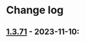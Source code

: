 # Change log

## [1.3.71](https://github.com/matthiasmullie/minify/releases/tag/1.3.71) - 2023-11-10:
